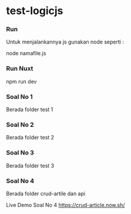 # test-logicjs

### Run
Untuk menjalankannya js gunakan node seperti :

node namafile.js

### Run Nuxt

npm run dev

### Soal No 1
Berada folder test 1

### Soal No 2
Berada folder test 2

### Soal No 3
Berada folder test 3

### Soal No 4
Berada folder crud-artile dan api

Live Demo Soal No 4 https://crud-article.now.sh/
